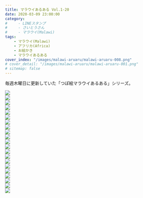 ```yaml
---
title: マラウイあるある Vol.1-20
date: 2020-03-09 23:00:00
category:
#     - LINEスタンプ
#     - さいとうさん
#     - マラウイ(Malawi)
tags:
    - マラウイ(Malawi)
    - アフリカ(Africa)
    - お絵かき
    - マラウイあるある
cover_index: "/images/malawi-aruaru/malawi-aruaru-008.png"
# cover_detail: "/images/malawi-aruaru/malawi-aruaru-001.png"
# sitemap: false
---
```


毎週木曜日に更新していた「つぽ絵マラウイあるある」シリーズ。

<div class="tiles">
    <article><span class="post-image"><img src="/images/malawi-aruaru/malawi-aruaru-001.png"></span></article>
    <article><span class="post-image"><img src="/images/malawi-aruaru/malawi-aruaru-002.png"></span></article>
    <article><span class="post-image"><img src="/images/malawi-aruaru/malawi-aruaru-003.png"></span></article>
    <article><span class="post-image"><img src="/images/malawi-aruaru/malawi-aruaru-003-omake.png"></span></article>
    <article><span class="post-image"><img src="/images/malawi-aruaru/malawi-aruaru-004.png"></span></article>
    <article><span class="post-image"><img src="/images/malawi-aruaru/malawi-aruaru-005.png"></span></article>
    <article><span class="post-image"><img src="/images/malawi-aruaru/malawi-aruaru-006.png"></span></article>
    <article><span class="post-image"><img src="/images/malawi-aruaru/malawi-aruaru-007.png"></span></article>
    <article><span class="post-image"><img src="/images/malawi-aruaru/malawi-aruaru-008.png"></span></article>
    <article><span class="post-image"><img src="/images/malawi-aruaru/malawi-aruaru-009.png"></span></article>
    <article><span class="post-image"><img src="/images/malawi-aruaru/malawi-aruaru-010.png"></span></article>
    <article><span class="post-image"><img src="/images/malawi-aruaru/malawi-aruaru-011.png"></span></article>
    <article><span class="post-image"><img src="/images/malawi-aruaru/malawi-aruaru-012.png"></span></article>
    <article><span class="post-image"><img src="/images/malawi-aruaru/malawi-aruaru-013.png"></span></article>
    <article><span class="post-image"><img src="/images/malawi-aruaru/malawi-aruaru-014.png"></span></article>
    <article><span class="post-image"><img src="/images/malawi-aruaru/malawi-aruaru-015.png"></span></article>
    <article><span class="post-image"><img src="/images/malawi-aruaru/malawi-aruaru-016.png"></span></article>
    <article><span class="post-image"><img src="/images/malawi-aruaru/malawi-aruaru-017.png"></span></article>
    <article><span class="post-image"><img src="/images/malawi-aruaru/malawi-aruaru-018.png"></span></article>
    <article><span class="post-image"><img src="/images/malawi-aruaru/malawi-aruaru-019.png"></span></article>
    <article><span class="post-image"><img src="/images/malawi-aruaru/malawi-aruaru-020.png"></span></article>
</div>
